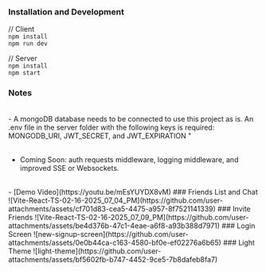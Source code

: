 ### Installation and Development
// Client
<br/>`npm install`
<br/>`npm run dev`

// Server
<br/>`npm install`
<br/>`npm start`

### Notes
<br> - A mongoDB database needs to be connected to use this project as is. An .env file in the server folder with the following keys is required:
MONGODB_URI, JWT_SECRET, and JWT_EXPIRATION
"<br/>
<br>
- Coming Soon: auth requests middleware, logging middleware, and  improved SSE or Websockets.
<br/>
- [Demo Video](https://youtu.be/mEsYUYDX8vM)
### Friends List and Chat
![Vite-React-TS-02-16-2025_07_04_PM](https://github.com/user-attachments/assets/cf701d83-cea5-4475-a957-8f7521141339)
### Invite Friends
![Vite-React-TS-02-16-2025_07_09_PM](https://github.com/user-attachments/assets/be4d376b-47c1-4eae-a6f8-a93b388d7971)
### Login Screen
![new-signup-screen](https://github.com/user-attachments/assets/0e0b44ca-c163-4580-bf0e-ef02276a6b65)
### Light Theme
![light-theme](https://github.com/user-attachments/assets/bf5602fb-b747-4452-9ce5-7b8dafeb8fa7)
